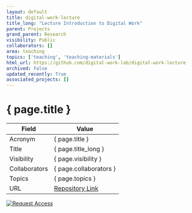```yaml
---
layout: default
title: digital-work-lecture
title_long: "Lecture Introduction to Digital Work"
parent: Projects
grand_parent: Research
visibility: Public
collaborators: []
area: teaching
topics: ['teaching', 'teaching-materials']
html_url: https://github.com/digital-work-lab/digital-work-lecture
archived: False
updated_recently: True
associated_projects: []
---
```


# { page.title }

Field               | Value
------------------- | ----------------------------------
Acronym             | { page.title }
Title               | { page.title_long }
Visibility          | { page.visibility }
Collaborators       | { page.collaborators }
Topics              | { page.topics }
URL                 | [Repository Link](https://github.com/digital-work-lab/digital-work-lecture)

[![Request Access](https://img.shields.io/badge/Request-Access-blue?style=for-the-badge)](https://github.com/digital-work-lab/digital-work-lecture/issues/new?assignees=geritwagner&labels=access+request&template=request-repo-access.md&title=%5BAccess+Request%5D+Request+for+access+to+repository)

